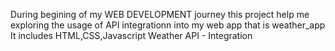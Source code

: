 During begining of my WEB DEVELOPMENT journey this project help me exploring the usage of API integrationn into my web app that is weather_app
It includes HTML,CSS,Javascript
Weather API - Integration
